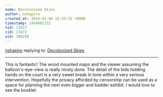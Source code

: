 ```yaml
---
node: Decolonized Skies
author: nshapiro
created_at: 2016-02-04 15:55:32 +0000
timestamp: 1454601332
nid: 12622
cid: 13472
uid: 380298
---
```




[nshapiro](../profile/nshapiro) replying to: [Decolonized Skies](../notes/hagitkeysar/01-26-2016/decolonized-skies)

----
This is fantastic! The wood mounted maps and the viewer assuming the balloon's-eye-view is really nicely done. The detail of the kids holding hands on the court is a very sweet break in tone within a very serious intervention. Hopefully the privacy afforded by censorship can be used as a space for planning the next even bigger and badder exhibit. I would love to see the booklet. 